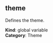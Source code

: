<a name="theme"></a>

## theme
Defines the theme.

**Kind**: global variable  
**Category**: Theme  
